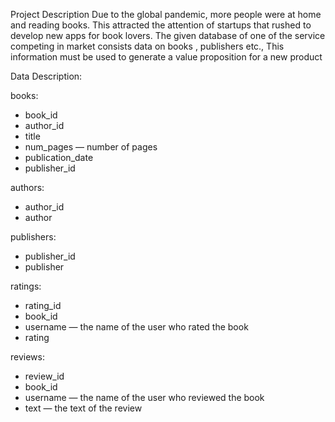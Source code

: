 
Project Description
Due to the global pandemic, more people were at home and reading books. This attracted the attention of startups that rushed to develop new apps for book lovers. The given database of one of the service competing in market consists data on books , publishers etc., This information must be used to generate a value proposition for a new product

Data Description:

books:
- book_id
- author_id
- title
- num_pages — number of pages
- publication_date
- publisher_id

authors:
- author_id
- author

publishers:
- publisher_id
- publisher

ratings:
- rating_id
- book_id
- username — the name of the user who rated the book
- rating

reviews:
- review_id
- book_id
- username — the name of the user who reviewed the book
- text — the text of the review
